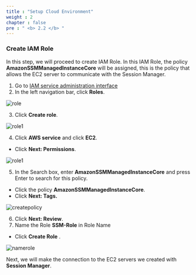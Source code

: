 ```yaml
---
title : "Setup Cloud Environment"
weight : 2
chapter : false
pre : " <b> 2.2 </b> "
---
```


### Create IAM Role

In this step, we will proceed to create IAM Role. In this IAM Role, the policy **AmazonSSMManagedInstanceCore** will be assigned, this is the policy that allows the EC2 server to communicate with the Session Manager.

1. Go to [IAM service administration interface](https://console.aws.amazon.com/iamv2/)
2. In the left navigation bar, click **Roles**.

![role](/images/2.prerequisite/038-iamrole.png)

3. Click **Create role**.

![role1](/images/2.prerequisite/039-iamrole.png)

4. Click **AWS service** and click **EC2**.
  + Click **Next: Permissions**.

![role1](/images/2.prerequisite/40-iamrole.png)

5. In the Search box, enter **AmazonSSMManagedInstanceCore** and press Enter to search for this policy.
  + Click the policy **AmazonSSMManagedInstanceCore**.
  + Click **Next: Tags.**

![createpolicy](/images/2.prerequisite/041-iamrole.png)

6. Click **Next: Review**.
7. Name the Role **SSM-Role** in Role Name
  + Click **Create Role** \.

![namerole](/images/2.prerequisite/042-iamrole.png)

Next, we will make the connection to the EC2 servers we created with **Session Manager**.